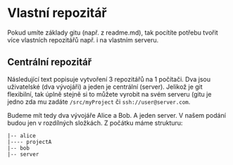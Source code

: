 
Vlastní repozitář
=================

Pokud umíte základy gitu (např. z readme.md), tak pocítíte potřebu tvořit více vlastních repozitářů např. i na vlastním serveru.

Centrální repozitář
-------------------

Následující text popisuje vytvoření 3 repozitářů na 1 počítači. Dva jsou uživatelské (dva vývojáři) a jeden je centrální (server). Jelikož je git flexibilní, tak úplně stejně si to můžete vyrobit na svém serveru (gitu je jedno zda mu zadáte `/src/myProject` či `ssh://user@server.com`.

Budeme mít tedy dva vývojáře Alice a Bob. A jeden server. V našem podání budou jen v rozdílných složkách. Z počátku máme strukturu:

```
|-- alice
|---- projectA
|-- bob
|-- server
```


